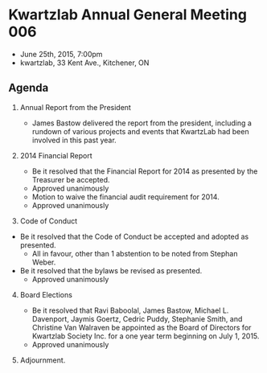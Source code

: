 # Kwartzlab Annual General Meeting 006 #

* June 25th, 2015, 7:00pm
* kwartzlab, 33 Kent Ave., Kitchener, ON

## Agenda ##

1. Annual Report from the President
    * James Bastow delivered the report from the president, including a rundown of various projects and events that KwartzLab had been involved in this past year.

2. 2014 Financial Report

    * Be it resolved that the Financial Report for 2014 as presented by the Treasurer be accepted.
	* Approved unanimously
    * Motion to waive the financial audit requirement for 2014.
	* Approved unanimously

3. Code of Conduct

* Be it resolved that the Code of Conduct be accepted and adopted as presented.
	* All in favour, other than 1 abstention to be noted from Stephan Weber.
* Be it resolved that the bylaws be revised as presented.
	* Approved unanimously

4. Board Elections

    * Be it resolved that Ravi Baboolal, James Bastow, Michael L. Davenport, Jaymis Goertz, Cedric Puddy, Stephanie Smith, and Christine Van Walraven be appointed as the Board of Directors for Kwartzlab Society Inc. for a one year term beginning on July 1, 2015.
    * Approved unanimously

5. Adjournment.
